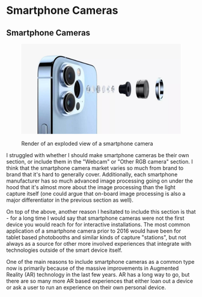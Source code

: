 # Smartphone Cameras

## Smartphone Cameras

<figure><img src="../.gitbook/assets/smartphone.jpeg" alt=""><figcaption><p>Render of an exploded view of a smartphone camera</p></figcaption></figure>

I struggled with whether I should make smartphone cameras be their own section, or include them in the "Webcam" or "Other RGB camera" section. I think that the smartphone camera market varies so much from brand to brand that it's hard to generally cover. Additionally, each smartphone manufacturer has so much advanced image processing going on under the hood that it's almost more about the image processing than the light capture itself (one could argue that on-board image processing is also a major differentiator in the previous section as well).

On top of the above, another reason I hesitated to include this section is that - for a long time I would say that smartphone cameras were not the first device you would reach for for interactive installations. The most common application of a smartphone camera prior to 2016 would have been for tablet based photobooths and similar kinds of capture "stations", but not always as a source for other more involved experiences that integrate with technologies outside of the smart device itself.

One of the main reasons to include smartphone cameras as a common type now is primarily because of the massive improvements in Augmented Reality (AR) technology in the last few years. AR has a long way to go, but there are so many more AR based experiences that either loan out a device or ask a user to run an experience on their own personal device.
